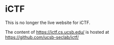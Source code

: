 # iCTF

This is no longer the live website for iCTF. 

The content of https://ictf.cs.ucsb.edu/ is hosted at https://github.com/ucsb-seclab/ictf/

